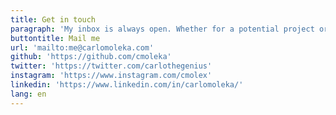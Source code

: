 ```yaml
---
title: Get in touch
paragraph: 'My inbox is always open. Whether for a potential project or just to say hi.'
buttontitle: Mail me
url: 'mailto:me@carlomoleka.com'
github: 'https://github.com/cmoleka'
twitter: 'https://twitter.com/carlothegenius'
instagram: 'https://www.instagram.com/cmolex'
linkedin: 'https://www.linkedin.com/in/carlomoleka/'
lang: en
---
```

